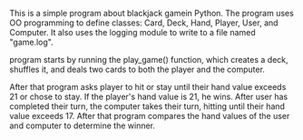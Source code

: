 This is a simple program about blackjack gamein Python. The program uses OO programming to define classes: Card, Deck, Hand, Player, User, and Computer. It also uses the logging module to write to a file named "game.log".

program starts by running the play_game() function, which creates a deck, shuffles it, and deals two cards to both the player and the computer. 

After that program asks player to hit or stay until their hand value exceeds 21 or chose to stay. If the player's hand value is 21, he wins. 
After user has completed their turn, the computer takes their turn, hitting until their hand value exceeds 17. 
After that program compares the hand values of the user and computer to determine the winner.

